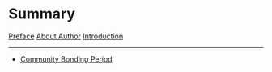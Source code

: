 # Summary

[Preface](./preface.md)
[About Author](./author.md)
[Introduction](./intro.md)

---

- [Community Bonding Period](./chapter_1.md)
